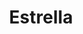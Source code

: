 ---
title: Estrella
date: 
draft: false

# descripcion
description : Estrella

materials: Plata 925

color: Cristal

dimensions: 3cm (largo)

code: 01-10-0068

type: "Aros"

categories: []

# Images
# first image will be shown in the product page
images:
  # - image: "images/path_to_image"
  # La ubicacion de las imagenes es imagenes/Aros/Aros.Cristal Swarovski/01-10-0068-estrella
  - image: "./images/aros/cristal_swarovski/01-10-0068-estrella_a.JPG"
  - image: "./images/aros/cristal_swarovski/01-10-0068-estrella_b.JPG"
---